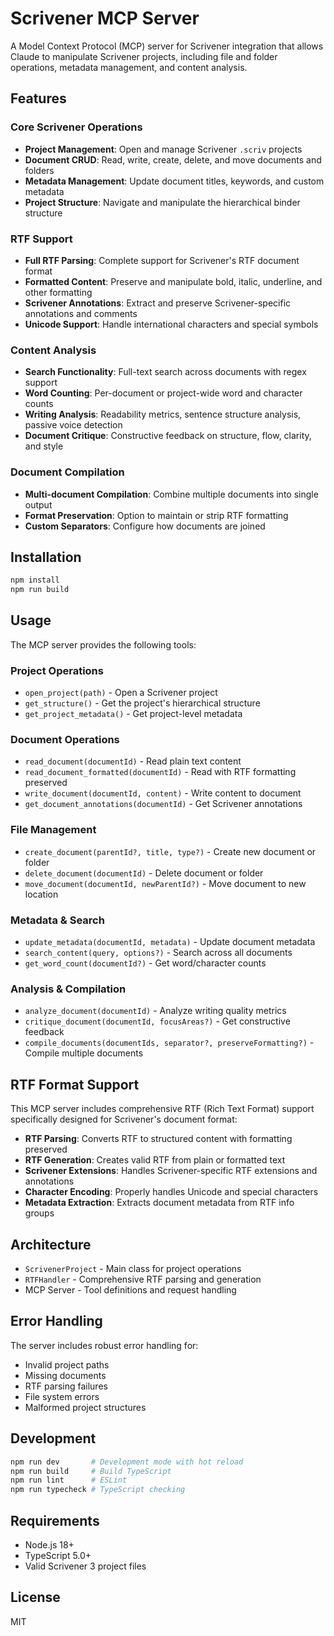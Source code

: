 # Scrivener MCP Server

A Model Context Protocol (MCP) server for Scrivener integration that allows Claude to manipulate Scrivener projects, including file and folder operations, metadata management, and content analysis.

## Features

### Core Scrivener Operations
- **Project Management**: Open and manage Scrivener `.scriv` projects
- **Document CRUD**: Read, write, create, delete, and move documents and folders
- **Metadata Management**: Update document titles, keywords, and custom metadata
- **Project Structure**: Navigate and manipulate the hierarchical binder structure

### RTF Support
- **Full RTF Parsing**: Complete support for Scrivener's RTF document format
- **Formatted Content**: Preserve and manipulate bold, italic, underline, and other formatting
- **Scrivener Annotations**: Extract and preserve Scrivener-specific annotations and comments
- **Unicode Support**: Handle international characters and special symbols

### Content Analysis
- **Search Functionality**: Full-text search across documents with regex support
- **Word Counting**: Per-document or project-wide word and character counts
- **Writing Analysis**: Readability metrics, sentence structure analysis, passive voice detection
- **Document Critique**: Constructive feedback on structure, flow, clarity, and style

### Document Compilation
- **Multi-document Compilation**: Combine multiple documents into single output
- **Format Preservation**: Option to maintain or strip RTF formatting
- **Custom Separators**: Configure how documents are joined

## Installation

```bash
npm install
npm run build
```

## Usage

The MCP server provides the following tools:

### Project Operations
- `open_project(path)` - Open a Scrivener project
- `get_structure()` - Get the project's hierarchical structure
- `get_project_metadata()` - Get project-level metadata

### Document Operations
- `read_document(documentId)` - Read plain text content
- `read_document_formatted(documentId)` - Read with RTF formatting preserved
- `write_document(documentId, content)` - Write content to document
- `get_document_annotations(documentId)` - Get Scrivener annotations

### File Management
- `create_document(parentId?, title, type?)` - Create new document or folder
- `delete_document(documentId)` - Delete document or folder
- `move_document(documentId, newParentId?)` - Move document to new location

### Metadata & Search
- `update_metadata(documentId, metadata)` - Update document metadata
- `search_content(query, options?)` - Search across all documents
- `get_word_count(documentId?)` - Get word/character counts

### Analysis & Compilation
- `analyze_document(documentId)` - Analyze writing quality metrics
- `critique_document(documentId, focusAreas?)` - Get constructive feedback
- `compile_documents(documentIds, separator?, preserveFormatting?)` - Compile multiple documents

## RTF Format Support

This MCP server includes comprehensive RTF (Rich Text Format) support specifically designed for Scrivener's document format:

- **RTF Parsing**: Converts RTF to structured content with formatting preserved
- **RTF Generation**: Creates valid RTF from plain or formatted text
- **Scrivener Extensions**: Handles Scrivener-specific RTF extensions and annotations
- **Character Encoding**: Properly handles Unicode and special characters
- **Metadata Extraction**: Extracts document metadata from RTF info groups

## Architecture

- `ScrivenerProject` - Main class for project operations
- `RTFHandler` - Comprehensive RTF parsing and generation
- MCP Server - Tool definitions and request handling

## Error Handling

The server includes robust error handling for:
- Invalid project paths
- Missing documents
- RTF parsing failures
- File system errors
- Malformed project structures

## Development

```bash
npm run dev       # Development mode with hot reload
npm run build     # Build TypeScript
npm run lint      # ESLint
npm run typecheck # TypeScript checking
```

## Requirements

- Node.js 18+
- TypeScript 5.0+
- Valid Scrivener 3 project files

## License

MIT